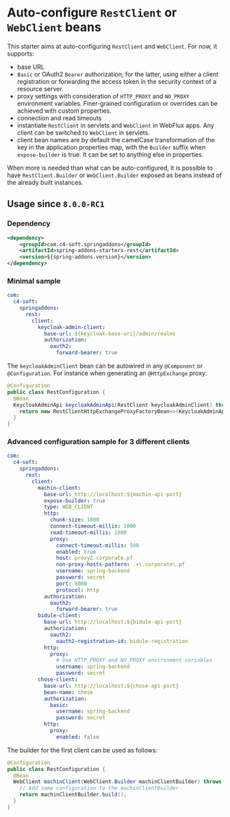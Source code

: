 # Auto-configure `RestClient` or `WebClient` beans
This starter aims at auto-configuring `RestClient` and `WebClient`. For now, it supports:
- base URL
- `Basic` or OAuth2 `Bearer` authorization; for the latter, using either a client registration or forwarding the access token in the security context of a resource server.
- proxy settings with consideration of `HTTP_PROXY` and `NO_PROXY` environment variables. Finer-grained configuration or overrides can be achieved with custom properties.
- connection and read timeouts
- instantiate `RestClient` in servlets and `WebClient` in WebFlux apps. Any client can be switched to `WebClient` in servlets.
- client bean names are by default the camelCase transformation of the key in the application properties map, with the `Builder` suffix when `expose-builder` is true. It can be set to anything else in properties.

When more is needed than what can be auto-configured, it is possible to have `RestClient.Builder` or `WebClient.Builder` exposed as beans instead of the already built instances.

## Usage since `8.0.0-RC1`
### Dependency
```xml
<dependency>
    <groupId>com.c4-soft.springaddons</groupId>
    <artifactId>spring-addons-starters-rest</artifactId>
    <version>${spring-addons.version}</version>
</dependency>
```

### Minimal sample
```yaml
com:
  c4-soft:
    springaddons:
      rest:
        client:
          keycloak-admin-client:
            base-url: ${keycloak-base-uri}/admin/realms
            authorization:
              oauth2:
                forward-bearer: true
```
The `keycloakAdminClient` bean can be autowired in any `@Component` or `@Configuration`. For instance when generating an `@HttpExchange` proxy:
```java
@Configuration
public class RestConfiguration {
  @Bean
  KeycloakAdminApi keycloakAdminApi(RestClient keycloakAdminClient) throws Exception {
    return new RestClientHttpExchangeProxyFactoryBean<>(KeycloakAdminApi.class, keycloakAdminClient).getObject();
  }
}
```

### Advanced configuration sample for 3 different clients
```yaml
com:
  c4-soft:
    springaddons:
      rest:
        client:
          machin-client:
            base-url: http://localhost:${machin-api-port}
            expose-builder: true
            type: WEB_CLIENT
            http:
              chunk-size: 1000
              connect-timeout-millis: 1000
              read-timeout-millis: 1000
              proxy:
                connect-timeout-millis: 500
                enabled: true
                host: proxy2.corporate.pf
                non-proxy-hosts-pattern: .+\.corporate\.pf
                username: spring-backend
                password: secret
                port: 8080
                protocol: http
            authorization:
              oauth2:
                forward-bearer: true
          bidule-client:
            base-url: http://localhost:${bidule-api-port}
            authorization:
              oauth2:
                oauth2-registration-id: bidule-registration
            http:
              proxy:
                # Use HTTP_PROXY and NO_PROXY environment variables
                username: spring-backend
                password: secret
          chose-client:
            base-url: http://localhost:${chose-api-port}
            bean-name: chose
            authorization:
              basic:
                username: spring-backend
                password: secret
            http:
              proxy:
                enabled: false
```
The builder for the first client can be used as follows:
```java
@Configuration
public class RestConfiguration {
  @Bean
  WebClient machinClient(WebClient.Builder machinClientBuilder) throws Exception {
    // Add some configuration to the machinClientBuilder
    return machinClientBuilder.build();
  }
}
```
